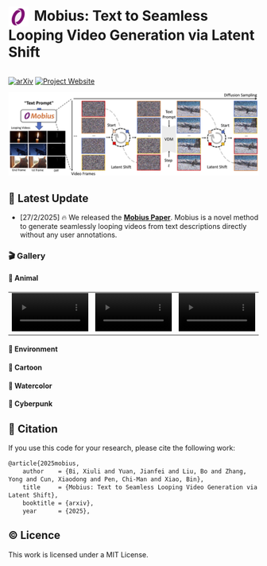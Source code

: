 <h1 style="display: inline-block;">
    <img src="./assets/logo.png" alt="Icon" width="40" height="40" style="vertical-align: middle; margin-right: 5px;">
    Mobius: Text to Seamless Looping Video Generation via Latent Shift
</h1>

[![arXiv](https://img.shields.io/badge/arXiv-1234.1234-8A2BE2?style=for-the-badge&logo=arxiv&logoColor=white)](https://arxiv.org/abs/2312.16476) [![Project Website](https://img.shields.io/badge/Website-Project%20Page-4682B4?style=for-the-badge&logo=github&logoColor=white)](https://mobius-diffusion.github.io/) 

![title](./assets/algorithm.jpg)

## 🔮 Latest Update

- [27/2/2025] 🔥 We released the **[Mobius Paper](https://arxiv.org/abs/2312.16476)**. Mobius is a novel method to generate seamlessly looping videos from text descriptions directly without any user annotations.

<!-- ## 📌 Installation Guide

### 🛠️ Step 1:


### 🛠️ Step 2:  -->

### 🎬 Gallery

#### 🧸 Animal
<table style="width: 100%; text-align: left; margin-top: 20px;">
    <tr>
        <td>
          <video src="https://github.com/user-attachments/assets/ec0fb85b-3636-42c3-97d9-8ce530036e78.mp4" width="100%" controls autoplay loop></video>
        </td>
        <td>
          <video src="https://github.com/user-attachments/assets/25bf13e2-5ef5-4829-8496-a91e00bc9b68.mp4" width="100%" controls autoplay loop></video>
        </td>
        <td>
          <video src="https://github.com/user-attachments/assets/d3fd37ac-5c20-4a03-8cf1-c51bce762cbb.mp4" width="100%" controls autoplay loop></video>
        </td>
    </tr>
</table>


#### 🧩 Environment

#### 🎠 Cartoon

#### 🎨 Watercolor

#### 🥽 Cyberpunk


<!-- ## 📋 TODO

- [x] Release the paper.
- [ ] Release the code. -->


## :paperclip: Citation

If you use this code for your research, please cite the following work:

```
@article{2025mobius,
    author    = {Bi, Xiuli and Yuan, Jianfei and Liu, Bo and Zhang, Yong and Cun, Xiaodong and Pen, Chi-Man and Xiao, Bin},
    title     = {Mobius: Text to Seamless Looping Video Generation via Latent Shift},
    booktitle = {arxiv},
    year      = {2025},
```

## :copyright: Licence

This work is licensed under a MIT License.